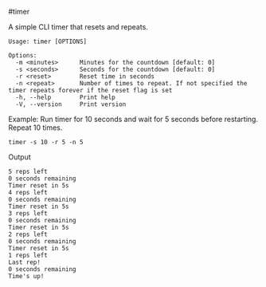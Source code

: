 #timer

A simple CLI timer that resets and repeats.

```
Usage: timer [OPTIONS]

Options:
  -m <minutes>      Minutes for the countdown [default: 0]
  -s <seconds>      Seconds for the countdown [default: 0]
  -r <reset>        Reset time in seconds
  -n <repeat>       Number of times to repeat. If not specified the timer repeats forever if the reset flag is set
  -h, --help        Print help
  -V, --version     Print version
```

Example: Run timer for 10 seconds and wait for 5 seconds before restarting. Repeat 10 times.
```
timer -s 10 -r 5 -n 5
```

Output
```
5 reps left
0 seconds remaining
Timer reset in 5s
4 reps left
0 seconds remaining
Timer reset in 5s
3 reps left
0 seconds remaining
Timer reset in 5s
2 reps left
0 seconds remaining
Timer reset in 5s
1 reps left
Last rep!
0 seconds remaining
Time's up!
```
